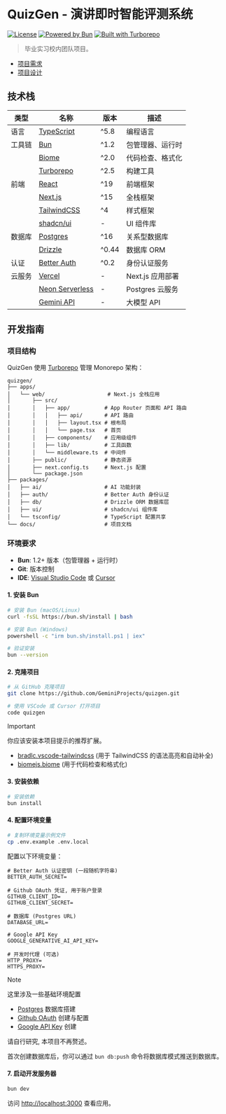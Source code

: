 # QuizGen - 演讲即时智能评测系统

[![License](https://img.shields.io/badge/license-MIT-blue.svg)](LICENSE)
[![Powered by Bun](https://img.shields.io/badge/powered%20by-Bun-red.svg)](https://bun.sh/)
[![Built with Turborepo](https://img.shields.io/badge/built%20with-Turborepo-blueviolet.svg)](https://turbo.build/)

> 毕业实习校内团队项目。

- [项目需求](./docs/origin/requirement.md)
- [项目设计](./docs/project_design.md)


## 技术栈

| 类型   | 名称                                                | 版本  | 描述             |
| ------ | --------------------------------------------------- | ----- | ---------------- |
| 语言   | [TypeScript](https://www.typescriptlang.org/)       | ^5.8  | 编程语言         |
| 工具链 | [Bun](https://bun.sh)                               | ^1.2  | 包管理器、运行时 |
|        | [Biome](https://biomejs.dev)                        | ^2.0  | 代码检查、格式化 |
|        | [Turborepo](https://turbo.build)                    | ^2.5  | 构建工具         |
| 前端   | [React](https://react.dev)                          | ^19   | 前端框架         |
|        | [Next.js](https://nextjs.org)                       | ^15   | 全栈框架         |
|        | [TailwindCSS](https://tailwindcss.com)              | ^4    | 样式框架         |
|        | [shadcn/ui](https://ui.shadcn.com)                  | -     | UI 组件库        |
| 数据库 | [Postgres](https://www.postgresql.org/)             | ^16   | 关系型数据库     |
|        | [Drizzle](https://orm.drizzle.team)                 | ^0.44 | 数据库 ORM       |
| 认证   | [Better Auth](https://better-auth.com)              | ^0.2  | 身份认证服务     |
| 云服务 | [Vercel](https://vercel.com)                        | -     | Next.js 应用部署 |
|        | [Neon Serverless](https://neon.tech)                | -     | Postgres 云服务  |
|        | [Gemini API](https://ai.google.dev/gemini-api/docs) | -     | 大模型 API       |

## 开发指南

### 项目结构

QuizGen 使用 [Turborepo](https://turbo.build/repo/docs) 管理 Monorepo 架构：

```
quizgen/
├── apps/
│   └── web/                    # Next.js 全栈应用
│       ├── src/
│       │   ├── app/           # App Router 页面和 API 路由
│       │   │   ├── api/       # API 路由
│       │   │   ├── layout.tsx # 根布局
│       │   │   └── page.tsx   # 首页
│       │   ├── components/    # 应用级组件
│       │   ├── lib/           # 工具函数
│       │   └── middleware.ts  # 中间件
│       ├── public/            # 静态资源
│       ├── next.config.ts     # Next.js 配置
│       └── package.json
├── packages/
│   ├── ai/                    # AI 功能封装
│   ├── auth/                  # Better Auth 身份认证
│   ├── db/                    # Drizzle ORM 数据库层
│   ├── ui/                    # shadcn/ui 组件库
│   └── tsconfig/              # TypeScript 配置共享
└── docs/                      # 项目文档
```


### 环境要求

- **Bun**: 1.2+ 版本（包管理器 + 运行时）
- **Git**: 版本控制
- **IDE**: [Visual Studio Code](https://code.visualstudio.com) 或 [Cursor](https://cursor.com)

#### 1. 安装 Bun
```bash
# 安装 Bun (macOS/Linux)
curl -fsSL https://bun.sh/install | bash

# 安装 Bun (Windows)
powershell -c "irm bun.sh/install.ps1 | iex"

# 验证安装
bun --version
```

#### 2. 克隆项目
```bash
# 从 GitHub 克隆项目
git clone https://github.com/GeminiProjects/quizgen.git

# 使用 VSCode 或 Cursor 打开项目
code quizgen
```

> [!IMPORTANT]
> 你应该安装本项目提示的推荐扩展。
>   
> - [bradlc.vscode-tailwindcss](https://marketplace.visualstudio.com/items?itemName=bradlc.vscode-tailwindcss) (用于 TailwindCSS 的语法高亮和自动补全)
> - [biomejs.biome](https://marketplace.visualstudio.com/items?itemName=biomejs.biome) (用于代码检查和格式化)

#### 3. 安装依赖

```bash
# 安装依赖
bun install
```

#### 4. 配置环境变量

```bash
# 复制环境变量示例文件
cp .env.example .env.local
```

配置以下环境变量：
```env
# Better Auth 认证密钥 (一段随机字符串)
BETTER_AUTH_SECRET=

# Github OAuth 凭证, 用于账户登录
GITHUB_CLIENT_ID=
GITHUB_CLIENT_SECRET=

# 数据库 (Postgres URL)
DATABASE_URL=

# Google API Key
GOOGLE_GENERATIVE_AI_API_KEY=

# 开发时代理 (可选)
HTTP_PROXY=
HTTPS_PROXY=
```

> [!NOTE]
> 这里涉及一些基础环境配置
> - [Postgres](https://www.postgresql.org/) 数据库搭建
> - [Github OAuth](https://docs.github.com/en/apps/oauth-apps/building-oauth-apps/creating-an-oauth-app) 创建与配置
> - [Google API Key](https://console.cloud.google.com/apis/credentials) 创建
> 
> 请自行研究, 本项目不再赘述。
>
> 首次创建数据库后，你可以通过 `bun db:push` 命令将数据库模式推送到数据库。

#### 7. 启动开发服务器
```bash
bun dev
```

访问 [http://localhost:3000](http://localhost:3000) 查看应用。
